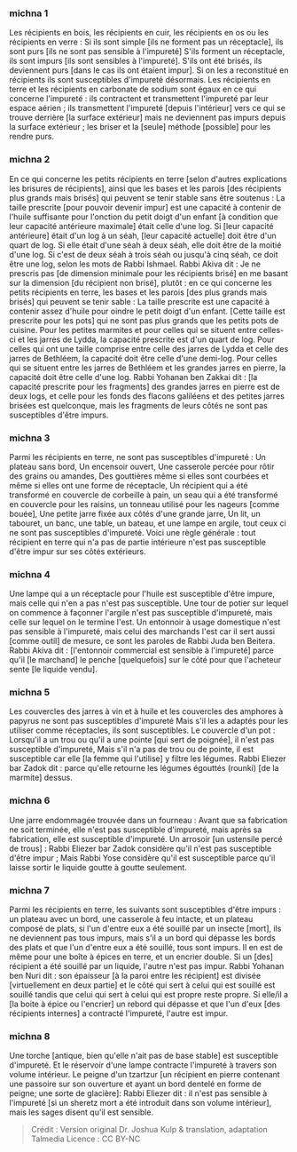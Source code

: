 
### michna 1
Les récipients en bois, les récipients en cuir, les récipients en os ou les récipients en verre : Si ils sont simple [ils ne forment pas un réceptacle], ils sont purs [ils ne sont pas sensible à l'impureté] S'ils forment un réceptacle, ils sont impurs [ils sont sensibles à l'impureté]. S'ils ont été brisés, ils deviennent purs [dans le cas ils ont étaient impur]. Si on les a reconstitué en récipients ils sont susceptibles d'impureté désormais. Les récipients en terre et les récipients en carbonate de sodium sont égaux en ce qui concerne l'impureté : ils contractent et transmettent l'impureté par leur espace aérien ; ils transmettent l'impureté [depuis l'intérieur] vers ce qui se trouve derrière [la surface extérieur] mais ne deviennent pas impurs depuis la surface extérieur ; les briser et la [seule] méthode [possible] pour les rendre purs.

### michna 2
En ce qui concerne les petits récipients en terre [selon d'autres explications les brisures de récipients], ainsi que les bases et les parois [des récipients plus grands mais brisés] qui peuvent se tenir stable sans être soutenus : La taille prescrite [pour pouvoir devenir impur] est une capacité à contenir de l'huile suffisante pour l'onction du petit doigt d'un enfant [à condition que leur capacité antérieure maximale] était celle d'une log. Si [leur capacité antérieure] était d'un log à un séah, [leur capacité actuelle] doit être d'un quart de log. Si elle était d'une séah à deux séah, elle doit être de la moitié d'une log. Si c'est de deux séah à trois séah ou jusqu'à cinq séah, ce doit être une log, selon les mots de Rabbi Ishmael. Rabbi Akiva dit : Je ne prescris pas [de dimension minimale pour les récipients brisé] en me basant sur la dimension [du récipient non brisé], plutôt : en ce qui concerne les petits récipients en terre, les bases et les parois [des plus grands mais brisés] qui peuvent se tenir sable : La taille prescrite est une capacité à contenir assez d'huile pour oindre le petit doigt d'un enfant. [Cette taille est prescrite pour les pots] qui ne sont pas plus grands que les petits pots de cuisine. Pour les petites marmites et pour celles qui se situent entre celles-ci et les jarres de Lydda, la capacité prescrite est d'un quart de log. Pour celles qui ont une taille comprise entre celle des jarres de Lydda et celle des jarres de Bethléem, la capacité doit être celle d'une demi-log. Pour celles qui se situent entre les jarres de Bethléem et les grandes jarres en pierre, la capacité doit être celle d'une log. Rabbi Yohanan ben Zakkai dit : [la capacité prescrite pour les fragments] des grandes jarres en pierre est de deux logs, et celle pour les fonds des flacons galiléens et des petites jarres brisées est quelconque, mais les fragments de leurs côtés ne sont pas susceptibles d'être impurs.

### michna 3
Parmi les récipients en terre, ne sont pas susceptibles d'impureté : Un plateau sans bord, Un encensoir ouvert, Une casserole percée pour rôtir des grains ou amandes, Des gouttières même si elles sont courbées et même si elles ont une forme de réceptacle, Un récipient qui a été transformé en couvercle de corbeille à pain, un seau qui a été transformé en couvercle pour les raisins, un tonneau utilisé pour les nageurs [comme bouée], Une petite jarre fixée aux côtés d'une grande jarre, Un lit, un tabouret, un banc, une table, un bateau, et une lampe en argile, tout ceux ci ne sont pas susceptibles d'impureté. Voici une règle générale : tout récipient en terre qui n'a pas de partie intérieure n'est pas susceptible d'être impur sur ses côtés extérieurs.

### michna 4
Une lampe qui a un réceptacle pour l'huile est susceptible d'être impure, mais celle qui n'en a pas n'est pas susceptible. Une tour de potier sur lequel on commence à façonner l'argile n'est pas susceptible d'impureté, mais celle sur lequel on le termine l'est. Un entonnoir à usage domestique n'est pas sensible à l'impureté, mais celui des marchands l'est car il sert aussi [comme outil] de mesure, ce sont les paroles de Rabbi Juda ben Beitera. Rabbi Akiva dit : [l'entonnoir commercial est sensible à l'impureté] parce qu'il [le marchand] le penche [quelquefois] sur le côté pour que l'acheteur sente [le liquide vendu].

### michna 5
Les couvercles des jarres à vin et à huile et les couvercles des amphores à papyrus ne sont pas susceptibles d'impureté Mais s'il les a adaptés pour les utiliser comme réceptacles, ils sont susceptibles. Le couvercle d'un pot : Lorsqu'il a un trou ou qu'il a une pointe [qui sert de poignée], il n'est pas susceptible d'impureté, Mais s'il n'a pas de trou ou de pointe, il est susceptible car elle [la femme qui l'utilise] y filtre les légumes. Rabbi Eliezer bar Zadok dit : parce qu'elle retourne les légumes égouttés (rounki) [de la marmite] dessus.

### michna 6
Une jarre endommagée trouvée dans un fourneau : Avant que sa fabrication ne soit terminée, elle n'est pas susceptible d'impureté, mais après sa fabrication, elle est susceptible d'impureté. Un arrosoir [un ustensile percé de trous] : Rabbi Eliezer bar Zadok considère qu'il n'est pas susceptible d'être impur ; Mais Rabbi Yose considère qu'il est susceptible parce qu'il laisse sortir le liquide goutte à goutte seulement.

### michna 7
Parmi les récipients en terre, les suivants sont susceptibles d'être impurs : un plateau avec un bord, une casserole à feu intacte, et un plateau composé de plats, si l'un d'entre eux a été souillé par un insecte [mort], ils ne deviennent pas tous impurs, mais s'il a un bord qui dépasse les bords des plats et que l'un d'entre eux a été souillé, tous sont impurs. Il en est de même pour une boîte à épices en terre, et un encrier double. Si un [des] récipient a été souillé par un liquide, l'autre n'est pas impur. Rabbi Yohanan ben Nuri dit : son épaisseur [à la paroi entre les récipient] est divisée [virtuellement en deux partie] et le côté qui sert à celui qui est souillé est souillé tandis que celui qui sert à celui qui est propre reste propre. Si elle/il a [la boite à épice ou l'encrier] un rebord qui dépasse et que l'un d'eux [des récipients internes] a contracté l'impureté, l'autre est impur.

### michna 8
Une torche [antique, bien qu'elle n'ait pas de base stable] est susceptible d'impureté. Et le réservoir d'une lampe contracte l'impureté à travers son volume intérieur. Le peigne d'un tzartzur [un récipient en pierre contenant une passoire sur son ouverture et ayant un bord dentelé en forme de peigne; une sorte de glacière]: Rabbi Eliezer dit : il n'est pas sensible à l'impureté [si un sheretz mort a été introduit dans son volume intérieur], mais les sages disent qu'il est sensible.

>Crédit : Version original Dr. Joshua Kulp & translation, adaptation Talmedia
>Licence : CC BY-NC